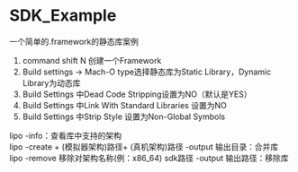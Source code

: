 # SDK_Example
一个简单的.framework的静态库案例

1. command shift N 创建一个Framework
2. Build settings -> Mach-O type选择静态库为Static Library，Dynamic Library为动态库
3. Build Settings 中Dead Code Stripping设置为NO（默认是YES）
4. Build Settings 中Link With Standard Libraries 设置为NO
5. Build Settings 中Strip Style 设置为Non-Global Symbols

lipo -info：查看库中支持的架构  
lipo -create + (模拟器架构)路径+ (真机架构)路径 -output 输出目录：合并库  
lipo -remove 移除对架构名称(例：x86_64) sdk路径 -output 输出路径：移除库  

